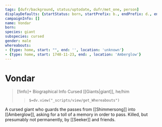 ```yaml
---
tags: [dufr/background, status/uptodate, dufr/met_one, person]
displayDefaults: {startStatus: born, startPrefix: b., endPrefix: d., endStatus: died}
campaignInfo: []
name: Vondar
born:
species: giant
subspecies: cursed
gender: male
whereabouts:
- {type: home, start: "", end: '', location: 'unknown'}
- {type: home, start: 1748-11-23, end: , location: 'Amberglow'}
---
```

# Vondar
>[!info]+ Biographical Info
> Cursed [[Giants|giant]], he/him
>> `$=dv.view("_scripts/view/get_Whereabouts")`

A cursed giant who guards the passes from [[Shimmersong]] into [[Amberglow]], asking for a toll of a memory in order to pass. Killed, but presumably not permanently, by [[Seeker]] and friends.